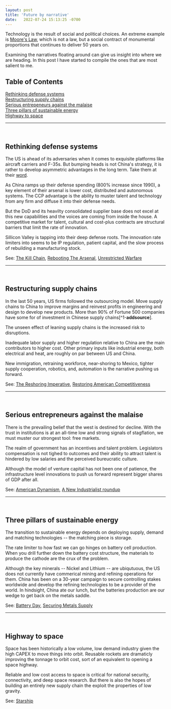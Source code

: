 ```yaml
---
layout: post
title: 'Future by narrative'
date:   2022-07-24 15:13:25 -0700
---
```


Technology is the result of social and political choices. An extreme example is [Moore's Law](https://en.wikipedia.org/wiki/Moore%27s_law), which is not a law, but a social contract of monumental proportions that continues to deliver 50 years on. 

Examining the narratives floating around can give us insight into where we are heading. In this post I have started to compile the ones that are most salient to me. 

<h2>Table of Contents</h2>

[Rethinking defense systems](#rethinking-defense-systems)  
[Restructuring supply chains](#restructuring-supply-chains)  
[Serious entrepeneurs against the malaise](#serious-entrepreneurs-against-the-malaise)   
[Three pillars of sustainable energy](#three-pillars-of-sustainable-energy)  
[Highway to space](#highway-to-space)  

---
&nbsp;
## **Rethinking defense systems**
The US is ahead of its adversaries when it comes to exquisite platforms like aircraft carriers and F-35s. But bumping heads is not China's strategy, it is rather to develop asymmetric advantages in the long term. Take them at their [word](https://en.wikipedia.org/wiki/Unrestricted_Warfare#Defense_against_unrestricted_warfare). 

As China ramps up their defense spending (800% increase since 1990), a key element of their arsenal is lower cost, distributed and autonomous systems. The CCP advantage is the ability to muster talent and technology from any firm and diffuse it into their defense needs.

But the DoD and its heavilty consolidated supplier base does not excel at this new capabilities and the voices are coming from inside the house. A competitive market for talent, cultural and cost-plus contracts are structural barriers that limit the rate of innovation. 

Sillicon Valley is tapping into their deep defense roots. 
The innovation rate limiters into seems to be IP regulation, patient capital, and the slow process of rebuilding a manufacturing stock. 

See: [The Kill Chain](https://www.amazon.com/dp/B07W5DH8M6/ref=dp-kindle-redirect?_encoding=UTF8&btkr=1), [Rebooting The Arsenal](https://www.rebootingthearsenal.com/), [Unrestricted Warfare](https://en.wikipedia.org/wiki/Unrestricted_Warfare)

---
&nbsp;
## **Restructuring supply chains**
In the last 50 years, US firms followed the outsourcing model. Move supply chains to China to improve margins and reinvest profits in engineering and design to develop new products. More than 90% of Fortune 500 companies have some for of investment in Chinese supply chains[^1-**addsource**]. 

The unseen effect of leaning supply chains is the increased risk to disruptions.

Inadequate labor supply and higher regulation relative to China are the main contributors to higher cost. Other primary inputs like industrial energy, both electrical and heat, are roughly on par between US and China. 
   
New immigration, retraining workforce, near-shoring to Mexico, tighter supply cooperation, robotics, and, automation is the narrative pushing us forward.

See: [The Reshoring Imperative](https://americanaffairsjournal.org/2021/11/the-reshoring-imperative/), [Restoring American Competitiveness](https://hbr.org/2009/07/restoring-american-competitiveness)

---
&nbsp;
## **Serious entrepreneurs against the malaise**
There is the prevailing belief that the west is destined for decline. With the trust in institutions is at an all-time low and strong signals of stagflation, we must muster our strongest tool: free markets. 

The realm of government has an incentives and talent problem. Legislators compensation is not tighed to outcomes and their ability to attract talent is hindered by low salaries and the perceived bureucratic culture. 

Although the model of venture capital has not been one of patience, the infrastructure level innovations to push us forward represent bigger shares of GDP after all.  

See: [American Dynamism](https://future.com/building-american-dynamism/), [A New Industrialist roundup](https://noahpinion.substack.com/p/a-new-industrialist-roundup)

---
&nbsp;
## **Three pillars of sustainable energy**
The transition to sustainable energy depends on deploying supply, demand and matching technologies -- the matching piece is storage. 

The rate limiter to how fast we can go hinges on battery cell production. When you drill further down the battery cost structure, the materials to produce the cathode are the crux of the problem. 

Although the key minerals -- Nickel and Lithium -- are ubiqutuous, the US does not currently have commerical mining and refining operations for them. China has been on a 30-year campaign to secure controlling stakes worldwide and develop the refining technologies to be a provider of the world. In hindsight, China ate our lunch, but the batteries production are our wedge to get back on the metals saddle. 

See: [Battery Day](https://www.youtube.com/watch?v=l6T9xIeZTds), [Securing Metals Supply](https://open.spotify.com/episode/7eGG2ue1roosknotn7S5K9?si=cd1728ea69d74c23)

---
&nbsp;
## **Highway to space**
Space has been historically a low volume, low demand industry given the high CAPEX to move things into orbit. Reusable rockets are dramaticly improving the tonnage to orbit cost, sort of an equivalent to opening a space highway. 

Reliable and low cost access to space is critical for national security, connectivity, and deep space research. But there is also the hopes of building an entirely new supply chain the exploit the properties of low gravity. 

See: [Starship](https://en.wikipedia.org/wiki/SpaceX_Starship)

